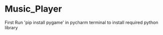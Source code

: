 # Music_Player
First Run 'pip install pygame' in pycharm terminal to install required python library
